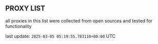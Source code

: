 ## PROXY LIST

all proxies in this list were collected from open sources and tested for functionality

last update: `2025-03-05 05:19:55.783110+00:00` UTC